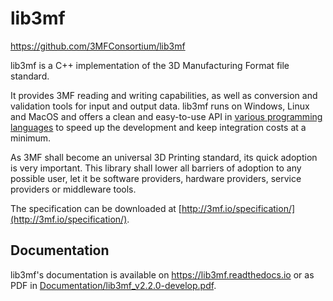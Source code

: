 # lib3mf

https://github.com/3MFConsortium/lib3mf

lib3mf is a C++ implementation of the 3D Manufacturing Format file standard.

It provides 3MF reading and writing capabilities, as well as conversion and validation tools for input and output data.
lib3mf runs on Windows, Linux and MacOS and offers a clean and easy-to-use API in
[various programming languages](https://lib3mf.readthedocs.io/en/latest/#api-documentation)
to speed up the development and keep integration costs at a minimum.

As 3MF shall become an universal 3D Printing standard, its quick adoption is very important. 
This library shall lower all barriers of adoption to any possible user, let it be software 
providers, hardware providers, service providers or middleware tools.

The specification can be downloaded at
[http://3mf.io/specification/](http://3mf.io/specification/).


## Documentation
lib3mf's documentation is available on https://lib3mf.readthedocs.io or as PDF in [Documentation/lib3mf_v2.2.0-develop.pdf](Documentation/lib3mf_v2.2.0-develop.pdf).

